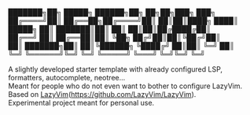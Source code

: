 
███████╗██╗      █████╗  ██████╗██╗   ██╗██╗███╗   ███╗    
██╔════╝██║     ██╔══██╗██╔════╝██║   ██║██║████╗ ████║    
█████╗  ██║     ███████║██║     ██║   ██║██║██╔████╔██║    
██╔══╝  ██║     ██╔══██║██║     ╚██╗ ██╔╝██║██║╚██╔╝██║    
██║     ███████╗██║  ██║╚██████╗ ╚████╔╝ ██║██║ ╚═╝ ██║    
╚═╝     ╚══════╝╚═╝  ╚═╝ ╚═════╝  ╚═══╝  ╚═╝╚═╝     ╚═╝    
                                                           
A slightly developed starter template with already configured LSP, formatters, autocomplete, neotree...\
Meant for people who do not even want to bother to configure LazyVim.\
Based on [LazyVim](ofc)(https://github.com/LazyVim/LazyVim). \
Experimental project meant for personal use.
